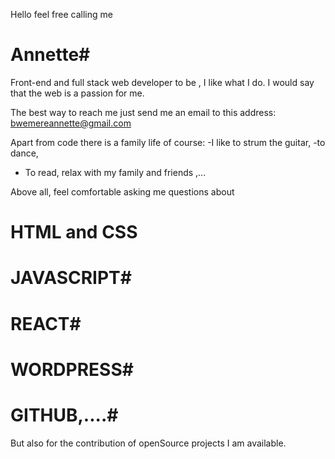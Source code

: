 Hello 
feel free calling me 
# Annette#
Front-end and full stack web developer to be , 
I like what I do. I would say that the web is a passion for me.

The best way to reach me just send me an email to this address: bwemereannette@gmail.com

Apart from code there is a family life of course:
-I like to strum the guitar,
-to dance,
- To read, relax with my family and friends
,...

Above all, feel comfortable asking me questions about
# HTML and CSS 
# JAVASCRIPT#
# REACT#
# WORDPRESS#
# GITHUB,....#

But also for the contribution of openSource projects I am available.


[^1]:(c)copyrigth 2022@Annette-Bwemere-Salama